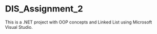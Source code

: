 # DIS_Assignment_2
This is a .NET project with OOP concepts and Linked List using Microsoft Visual Studio.
